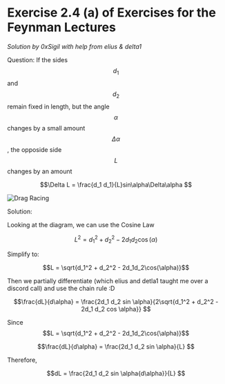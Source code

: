 # Exercise 2.4 (a) of Exercises for the Feynman Lectures

*Solution by 0xSigil with help from elius & delta1*

Question:
If the sides $$d_1$$ and $$d_2$$ remain fixed in length, but the angle $$\alpha$$ changes by a small amount $$\Delta \alpha$$, the opposide side $$L$$ changes by an amount 


$$\Delta L = \frac{d_1 d_1}{L}sin\alpha\Delta\alpha $$

![Drag Racing](figures/fig2-2.png)


Solution:

Looking at the diagram, we can use the Cosine Law

$$L^2 = d_1^2 + d_2^2 - 2d_1d_2\cos(\alpha)$$

Simplify to:

$$L = \sqrt{d_1^2 + d_2^2 - 2d_1d_2\cos(\alpha)}$$

Then we partially differentiate (which elius and detla1 taught me over a discord call) and use the chain rule :D

$$\frac{dL}{d\alpha} =  \frac{2d_1 d_2 sin \alpha}{2\sqrt{d_1^2 + d_2^2 - 2d_1 d_2 cos \alpha}} $$

Since  $$L = \sqrt{d_1^2 + d_2^2 - 2d_1d_2\cos(\alpha)}$$


$$\frac{dL}{d\alpha} =  \frac{2d_1 d_2 sin \alpha}{L} $$

Therefore,

$$dL =  \frac{2d_1 d_2 sin \alpha{d\alpha}}{L} $$
